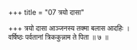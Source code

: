 +++
title = "07 त्रयो दासा"

+++
त्रयो दासा आञ्जनस्य तक्मा बलास आदहिः ।  
वर्षिष्ठः पर्वतानां त्रिककुन्नाम ते पिता ॥ ७ ॥